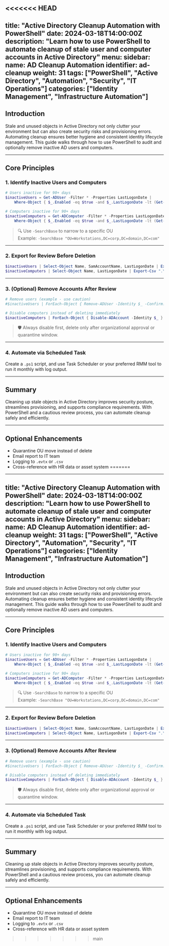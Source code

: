 <<<<<<< HEAD
---
title: "Active Directory Cleanup Automation with PowerShell"
date: 2024-03-18T14:00:00Z
description: "Learn how to use PowerShell to automate cleanup of stale user and computer accounts in Active Directory"
menu:
  sidebar:
    name: AD Cleanup Automation
    identifier: ad-cleanup
    weight: 31
tags: ["PowerShell", "Active Directory", "Automation", "Security", "IT Operations"]
categories: ["Identity Management", "Infrastructure Automation"]
---

## Introduction

Stale and unused objects in Active Directory not only clutter your environment but can also create security risks and provisioning errors. Automating cleanup ensures better hygiene and consistent identity lifecycle management. This guide walks through how to use PowerShell to audit and optionally remove inactive AD users and computers.

---

## Core Principles

### 1. Identify Inactive Users and Computers

```powershell
# Users inactive for 90+ days
$inactiveUsers = Get-ADUser -Filter * -Properties LastLogonDate |
    Where-Object { $_.Enabled -eq $true -and $_.LastLogonDate -lt (Get-Date).AddDays(-90) }

# Computers inactive for 90+ days
$inactiveComputers = Get-ADComputer -Filter * -Properties LastLogonDate |
    Where-Object { $_.Enabled -eq $true -and $_.LastLogonDate -lt (Get-Date).AddDays(-90) }
```

> 🔍 Use `-SearchBase` to narrow to a specific OU  
> Example: `-SearchBase "OU=Workstations,DC=corp,DC=domain,DC=com"`

---

### 2. Export for Review Before Deletion

```powershell
$inactiveUsers | Select-Object Name, SamAccountName, LastLogonDate | Export-Csv ".\InactiveUsers.csv" -NoTypeInformation
$inactiveComputers | Select-Object Name, LastLogonDate | Export-Csv ".\InactiveComputers.csv" -NoTypeInformation
```

---

### 3. (Optional) Remove Accounts After Review

```powershell
# Remove users (example - use caution)
#$inactiveUsers | ForEach-Object { Remove-ADUser -Identity $_ -Confirm:$false }

# Disable computers instead of deleting immediately
$inactiveComputers | ForEach-Object { Disable-ADAccount -Identity $_ }
```

> 🛡️ Always disable first, delete only after organizational approval or quarantine window.

---

### 4. Automate via Scheduled Task

Create a `.ps1` script, and use Task Scheduler or your preferred RMM tool to run it monthly with log output.

---

## Summary

Cleaning up stale objects in Active Directory improves security posture, streamlines provisioning, and supports compliance requirements. With PowerShell and a cautious review process, you can automate cleanup safely and efficiently.

---

## Optional Enhancements

- Quarantine OU move instead of delete
- Email report to IT team
- Logging to `.evtx` or `.csv`
- Cross-reference with HR data or asset system
=======
---
title: "Active Directory Cleanup Automation with PowerShell"
date: 2024-03-18T14:00:00Z
description: "Learn how to use PowerShell to automate cleanup of stale user and computer accounts in Active Directory"
menu:
  sidebar:
    name: AD Cleanup Automation
    identifier: ad-cleanup
    weight: 31
tags: ["PowerShell", "Active Directory", "Automation", "Security", "IT Operations"]
categories: ["Identity Management", "Infrastructure Automation"]
---

## Introduction

Stale and unused objects in Active Directory not only clutter your environment but can also create security risks and provisioning errors. Automating cleanup ensures better hygiene and consistent identity lifecycle management. This guide walks through how to use PowerShell to audit and optionally remove inactive AD users and computers.

---

## Core Principles

### 1. Identify Inactive Users and Computers

```powershell
# Users inactive for 90+ days
$inactiveUsers = Get-ADUser -Filter * -Properties LastLogonDate |
    Where-Object { $_.Enabled -eq $true -and $_.LastLogonDate -lt (Get-Date).AddDays(-90) }

# Computers inactive for 90+ days
$inactiveComputers = Get-ADComputer -Filter * -Properties LastLogonDate |
    Where-Object { $_.Enabled -eq $true -and $_.LastLogonDate -lt (Get-Date).AddDays(-90) }
```

> 🔍 Use `-SearchBase` to narrow to a specific OU  
> Example: `-SearchBase "OU=Workstations,DC=corp,DC=domain,DC=com"`

---

### 2. Export for Review Before Deletion

```powershell
$inactiveUsers | Select-Object Name, SamAccountName, LastLogonDate | Export-Csv ".\InactiveUsers.csv" -NoTypeInformation
$inactiveComputers | Select-Object Name, LastLogonDate | Export-Csv ".\InactiveComputers.csv" -NoTypeInformation
```

---

### 3. (Optional) Remove Accounts After Review

```powershell
# Remove users (example - use caution)
#$inactiveUsers | ForEach-Object { Remove-ADUser -Identity $_ -Confirm:$false }

# Disable computers instead of deleting immediately
$inactiveComputers | ForEach-Object { Disable-ADAccount -Identity $_ }
```

> 🛡️ Always disable first, delete only after organizational approval or quarantine window.

---

### 4. Automate via Scheduled Task

Create a `.ps1` script, and use Task Scheduler or your preferred RMM tool to run it monthly with log output.

---

## Summary

Cleaning up stale objects in Active Directory improves security posture, streamlines provisioning, and supports compliance requirements. With PowerShell and a cautious review process, you can automate cleanup safely and efficiently.

---

## Optional Enhancements

- Quarantine OU move instead of delete
- Email report to IT team
- Logging to `.evtx` or `.csv`
- Cross-reference with HR data or asset system
>>>>>>> main
